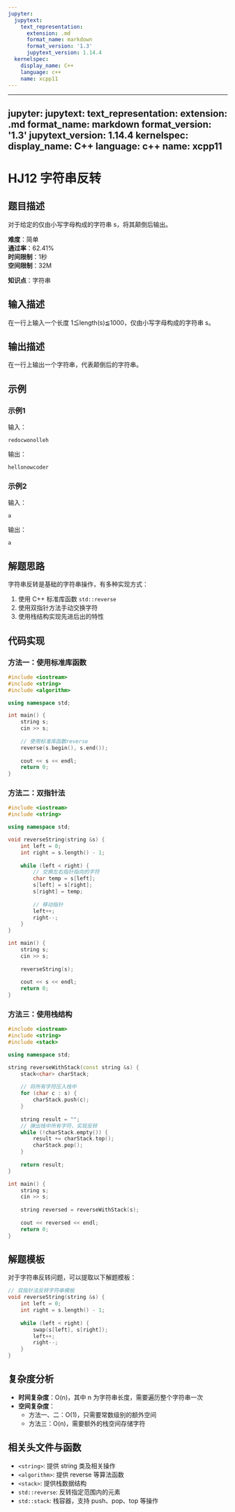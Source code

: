 ```yaml
---
jupyter:
  jupytext:
    text_representation:
      extension: .md
      format_name: markdown
      format_version: '1.3'
      jupytext_version: 1.14.4
  kernelspec:
    display_name: C++
    language: c++
    name: xcpp11
---
```


---
jupyter:
  jupytext:
    text_representation:
      extension: .md
      format_name: markdown
      format_version: '1.3'
      jupytext_version: 1.14.4
  kernelspec:
    display_name: C++
    language: c++
    name: xcpp11
---

# HJ12 字符串反转

## 题目描述

对于给定的仅由小写字母构成的字符串 s，将其颠倒后输出。

**难度**：简单  
**通过率**：62.41%  
**时间限制**：1秒  
**空间限制**：32M

**知识点**：字符串

## 输入描述

在一行上输入一个长度 1≦length(s)≦1000，仅由小写字母构成的字符串 s。

## 输出描述

在一行上输出一个字符串，代表颠倒后的字符串。

## 示例

### 示例1

输入：
```
redocwonolleh
```

输出：
```
hellonowcoder
```

### 示例2

输入：
```
a
```

输出：
```
a
```

## 解题思路

字符串反转是基础的字符串操作，有多种实现方式：

1. 使用 C++ 标准库函数 `std::reverse`
2. 使用双指针方法手动交换字符
3. 使用栈结构实现先进后出的特性

## 代码实现

### 方法一：使用标准库函数

```cpp
#include <iostream>
#include <string>
#include <algorithm>

using namespace std;

int main() {
    string s;
    cin >> s;
    
    // 使用标准库函数reverse
    reverse(s.begin(), s.end());
    
    cout << s << endl;
    return 0;
}
```

### 方法二：双指针法

```cpp
#include <iostream>
#include <string>

using namespace std;

void reverseString(string &s) {
    int left = 0;
    int right = s.length() - 1;
    
    while (left < right) {
        // 交换左右指针指向的字符
        char temp = s[left];
        s[left] = s[right];
        s[right] = temp;
        
        // 移动指针
        left++;
        right--;
    }
}

int main() {
    string s;
    cin >> s;
    
    reverseString(s);
    
    cout << s << endl;
    return 0;
}
```

### 方法三：使用栈结构

```cpp
#include <iostream>
#include <string>
#include <stack>

using namespace std;

string reverseWithStack(const string &s) {
    stack<char> charStack;
    
    // 将所有字符压入栈中
    for (char c : s) {
        charStack.push(c);
    }
    
    string result = "";
    // 弹出栈中所有字符，实现反转
    while (!charStack.empty()) {
        result += charStack.top();
        charStack.pop();
    }
    
    return result;
}

int main() {
    string s;
    cin >> s;
    
    string reversed = reverseWithStack(s);
    
    cout << reversed << endl;
    return 0;
}
```

## 解题模板

对于字符串反转问题，可以提取以下解题模板：

```cpp
// 双指针法反转字符串模板
void reverseString(string &s) {
    int left = 0;
    int right = s.length() - 1;
    
    while (left < right) {
        swap(s[left], s[right]);
        left++;
        right--;
    }
}
```

## 复杂度分析

- **时间复杂度**：O(n)，其中 n 为字符串长度，需要遍历整个字符串一次
- **空间复杂度**：
  - 方法一、二：O(1)，只需要常数级别的额外空间
  - 方法三：O(n)，需要额外的栈空间存储字符

## 相关头文件与函数

- `<string>`: 提供 string 类及相关操作
- `<algorithm>`: 提供 reverse 等算法函数
- `<stack>`: 提供栈数据结构
- `std::reverse`: 反转指定范围内的元素
- `std::stack`: 栈容器，支持 push、pop、top 等操作
